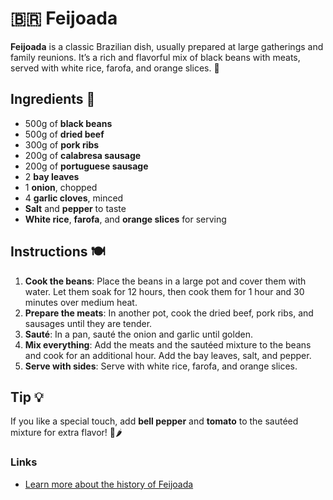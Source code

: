 # 🇧🇷 Feijoada

**Feijoada** is a classic Brazilian dish, usually prepared at large gatherings and family reunions. It’s a rich and flavorful mix of black beans with meats, served with white rice, farofa, and orange slices. 🍛

## Ingredients 🛒

- 500g of **black beans**
- 500g of **dried beef**
- 300g of **pork ribs**
- 200g of **calabresa sausage**
- 200g of **portuguese sausage**
- 2 **bay leaves**
- 1 **onion**, chopped
- 4 **garlic cloves**, minced
- **Salt** and **pepper** to taste
- **White rice**, **farofa**, and **orange slices** for serving

## Instructions 🍽️

1. **Cook the beans**: Place the beans in a large pot and cover them with water. Let them soak for 12 hours, then cook them for 1 hour and 30 minutes over medium heat.
2. **Prepare the meats**: In another pot, cook the dried beef, pork ribs, and sausages until they are tender.
3. **Sauté**: In a pan, sauté the onion and garlic until golden.
4. **Mix everything**: Add the meats and the sautéed mixture to the beans and cook for an additional hour. Add the bay leaves, salt, and pepper.
5. **Serve with sides**: Serve with white rice, farofa, and orange slices.

## Tip 💡
If you like a special touch, add **bell pepper** and **tomato** to the sautéed mixture for extra flavor! 🍅🌶️

### Links
- [Learn more about the history of Feijoada](https://en.wikipedia.org/wiki/Feijoada)
